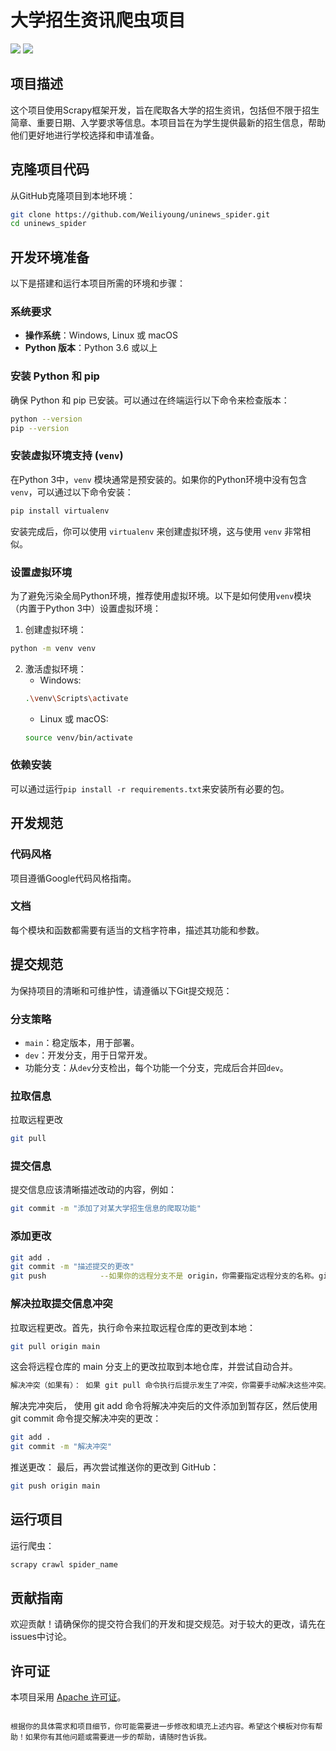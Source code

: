 # 大学招生资讯爬虫项目

![](https://img.shields.io/badge/Language-python3-blue.svg)
![](https://img.shields.io/badge/license-Apache_2.0-green.svg)

## 项目描述

这个项目使用Scrapy框架开发，旨在爬取各大学的招生资讯，包括但不限于招生简章、重要日期、入学要求等信息。本项目旨在为学生提供最新的招生信息，帮助他们更好地进行学校选择和申请准备。

## 克隆项目代码

从GitHub克隆项目到本地环境：

```bash
git clone https://github.com/Weiliyoung/uninews_spider.git
cd uninews_spider
```

## 开发环境准备

以下是搭建和运行本项目所需的环境和步骤：

### 系统要求

- **操作系统**：Windows, Linux 或 macOS
- **Python 版本**：Python 3.6 或以上

### 安装 Python 和 pip

确保 Python 和 pip 已安装。可以通过在终端运行以下命令来检查版本：

```bash
python --version
pip --version
```

### 安装虚拟环境支持 (`venv`)

在Python 3中，`venv` 模块通常是预安装的。如果你的Python环境中没有包含 `venv`，可以通过以下命令安装：

```bash
pip install virtualenv
```

安装完成后，你可以使用 `virtualenv` 来创建虚拟环境，这与使用 `venv` 非常相似。

### 设置虚拟环境

为了避免污染全局Python环境，推荐使用虚拟环境。以下是如何使用`venv`模块（内置于Python 3中）设置虚拟环境：

1. 创建虚拟环境：

```bash
python -m venv venv
```

2. 激活虚拟环境：
    - Windows:
   ```bash
   .\venv\Scripts\activate
   ```
    - Linux 或 macOS:
   ```bash
   source venv/bin/activate

### 依赖安装

可以通过运行`pip install -r requirements.txt`来安装所有必要的包。

## 开发规范

### 代码风格

项目遵循Google代码风格指南。

### 文档

每个模块和函数都需要有适当的文档字符串，描述其功能和参数。

## 提交规范

为保持项目的清晰和可维护性，请遵循以下Git提交规范：

### 分支策略

- `main`：稳定版本，用于部署。
- `dev`：开发分支，用于日常开发。
- 功能分支：从`dev`分支检出，每个功能一个分支，完成后合并回`dev`。

### 拉取信息

拉取远程更改

```bash
git pull
```

### 提交信息

提交信息应该清晰描述改动的内容，例如：

```bash
git commit -m "添加了对某大学招生信息的爬取功能"
```

### 添加更改

```bash
git add .
git commit -m "描述提交的更改"
git push            --如果你的远程分支不是 origin，你需要指定远程分支的名称。git push origin main
```

### 解决拉取提交信息冲突

拉取远程更改。首先，执行命令来拉取远程仓库的更改到本地：

```bash
git pull origin main
```
这会将远程仓库的 main 分支上的更改拉取到本地仓库，并尝试自动合并。

```bash
解决冲突（如果有）： 如果 git pull 命令执行后提示发生了冲突，你需要手动解决这些冲突。打开冲突文件，手动编辑冲突内容，解决冲突后保存文件。
```

解决完冲突后，
使用 git add 命令将解决冲突后的文件添加到暂存区，然后使用 git commit 命令提交解决冲突的更改：

```bash
git add .
git commit -m "解决冲突"
```

推送更改： 最后，再次尝试推送你的更改到 GitHub：

```bash
git push origin main
```


## 运行项目

运行爬虫：

```bash
scrapy crawl spider_name
```

## 贡献指南

欢迎贡献！请确保你的提交符合我们的开发和提交规范。对于较大的更改，请先在issues中讨论。

## 许可证

本项目采用 [Apache 许可证](LICENSE)。

```

根据你的具体需求和项目细节，你可能需要进一步修改和填充上述内容。希望这个模板对你有帮助！如果你有其他问题或需要进一步的帮助，请随时告诉我。